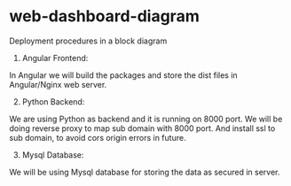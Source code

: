 # web-dashboard-diagram
Deployment procedures in a block diagram

1. Angular Frontend:

In Angular we will build the packages and store the dist files in Angular/Nginx web server.

2. Python Backend:

We are using Python as backend and it is running on 8000 port. We will be doing reverse proxy to map sub domain with 8000 port. And install ssl to sub domain, to avoid cors origin errors in future.

3. Mysql Database:

We will be using Mysql database for storing the data as secured in server.
